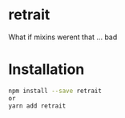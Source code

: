 # retrait

What if mixins werent that ... bad

# Installation

```sh
npm install --save retrait
or
yarn add retrait
```
